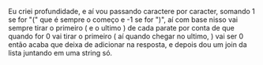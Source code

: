 Eu criei profundidade, e aí vou passando caractere por caracter, somando 1 se for "(" que é sempre o começo e -1 se for ")", aí com base nisso vai sempre tirar o primeiro ( e o ultimo ) de cada parate por conta de que quando for 0 vai tirar o primeiro ( aí quando chegar no ultimo, ) vai ser 0 então acaba que deixa de adicionar na resposta, e depois dou um join da lista juntando em uma string só.